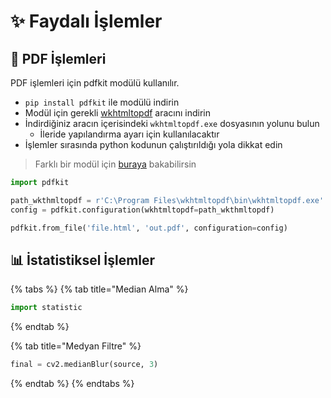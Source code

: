 # ✨ Faydalı İşlemler

## 📑 PDF İşlemleri

PDF işlemleri için pdfkit modülü kullanılır.

* `pip install pdfkit` ile modülü indirin
* Modül için gerekli [wkhtmltopdf](https://github.com/wkhtmltopdf/wkhtmltopdf/releases) aracını indirin
* İndirdiğiniz aracın içerisindeki `wkhtmltopdf.exe` dosyasının yolunu bulun
  * İleride yapılandırma ayarı için kullanılacaktır
* İşlemler sırasında python kodunun çalıştırıldığı yola dikkat edin

> Farklı bir modül için [buraya](https://towardsdatascience.com/python-for-pdf-ef0fac2808b0) bakabilirsin

```python
import pdfkit

path_wkthmltopdf = r'C:\Program Files\wkhtmltopdf\bin\wkhtmltopdf.exe'
config = pdfkit.configuration(wkhtmltopdf=path_wkthmltopdf)

pdfkit.from_file('file.html', 'out.pdf', configuration=config)
```

## 📊 İstatistiksel İşlemler

{% tabs %}
{% tab title="Median Alma" %}
```python
import statistic
```
{% endtab %}

{% tab title="Medyan Filtre" %}
```python
final = cv2.medianBlur(source, 3)
```
{% endtab %}
{% endtabs %}



